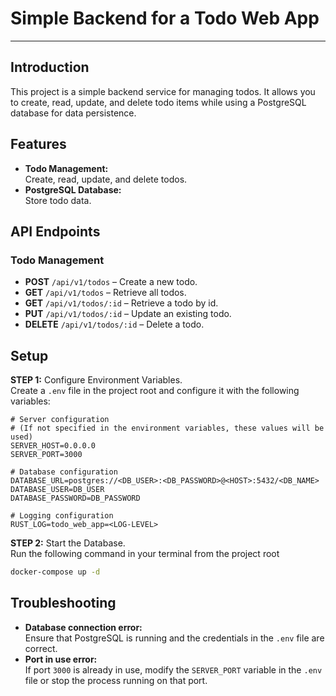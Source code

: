 # Simple Backend for a Todo Web App

---

## Introduction

This project is a simple backend service for managing todos.
It allows you to create, read, update,
and delete todo items while using a PostgreSQL database for data persistence.

## Features

- **Todo Management:**\
  Create, read, update, and delete todos.
- **PostgreSQL Database:**\
  Store todo data.

## API Endpoints

### Todo Management

- **POST** `/api/v1/todos` – Create a new todo.
- **GET** `/api/v1/todos` – Retrieve all todos.
- **GET** `/api/v1/todos/:id` – Retrieve a todo by id.
- **PUT** `/api/v1/todos/:id` – Update an existing todo.
- **DELETE** `/api/v1/todos/:id` – Delete a todo.

## Setup

**STEP 1:** Configure Environment Variables.\
Create a `.env` file in the project root and configure it with the following variables:

```dotenv
# Server configuration 
# (If not specified in the environment variables, these values will be used)
SERVER_HOST=0.0.0.0
SERVER_PORT=3000

# Database configuration
DATABASE_URL=postgres://<DB_USER>:<DB_PASSWORD>@<HOST>:5432/<DB_NAME>
DATABASE_USER=DB_USER
DATABASE_PASSWORD=DB_PASSWORD

# Logging configuration
RUST_LOG=todo_web_app=<LOG-LEVEL>
```

**STEP 2:** Start the Database.\
Run the following command in your terminal from the project root

```bash
docker-compose up -d
```

## Troubleshooting

- **Database connection error:** \
  Ensure that PostgreSQL is running and the credentials in the `.env` file are correct.
- **Port in use error:** \
  If port `3000` is already in use,
  modify the `SERVER_PORT` variable in the `.env` file or stop the process running on that port.